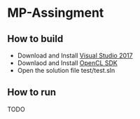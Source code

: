 # MP-Assingment

## How to build
- Download and Install [Visual Studio 2017](https://www.visualstudio.com/ko/downloads/)
- Downlaod and Install [OpenCL SDK](https://software.intel.com/en-us/intel-opencl)
- Open the solution file test/test.sln

## How to run
TODO
